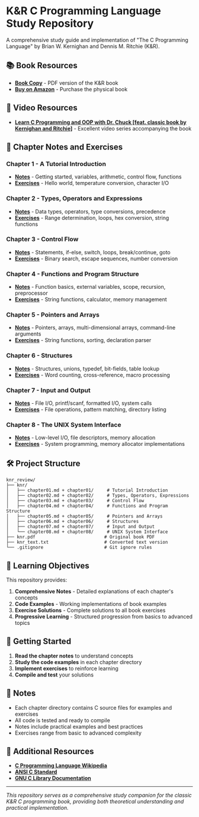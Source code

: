 # K&R C Programming Language Study Repository

A comprehensive study guide and implementation of "The C Programming Language" by Brian W. Kernighan and Dennis M. Ritchie (K&R).

## 📚 Book Resources

- **[Book Copy](knr.pdf)** - PDF version of the K&R book
- **[Buy on Amazon](https://a.co/d/esSTpN1)** - Purchase the physical book

## 🎥 Video Resources

- **[Learn C Programming and OOP with Dr. Chuck [feat. classic book by Kernighan and Ritchie]](https://www.youtube.com/watch?v=PaPN51Mm5qQ)** - Excellent video series accompanying the book

## 📖 Chapter Notes and Exercises

### Chapter 1 - A Tutorial Introduction
- **[Notes](knr/chapter01.md)** - Getting started, variables, arithmetic, control flow, functions
- **[Exercises](knr/chapter01/)** - Hello world, temperature conversion, character I/O

### Chapter 2 - Types, Operators and Expressions
- **[Notes](knr/chapter02.md)** - Data types, operators, type conversions, precedence
- **[Exercises](knr/chapter02/)** - Range determination, loops, hex conversion, string functions

### Chapter 3 - Control Flow
- **[Notes](knr/chapter03.md)** - Statements, if-else, switch, loops, break/continue, goto
- **[Exercises](knr/chapter03/)** - Binary search, escape sequences, number conversion

### Chapter 4 - Functions and Program Structure
- **[Notes](knr/chapter04.md)** - Function basics, external variables, scope, recursion, preprocessor
- **[Exercises](knr/chapter04/)** - String functions, calculator, memory management

### Chapter 5 - Pointers and Arrays
- **[Notes](knr/chapter05.md)** - Pointers, arrays, multi-dimensional arrays, command-line arguments
- **[Exercises](knr/chapter05/)** - String functions, sorting, declaration parser

### Chapter 6 - Structures
- **[Notes](knr/chapter06.md)** - Structures, unions, typedef, bit-fields, table lookup
- **[Exercises](knr/chapter06/)** - Word counting, cross-reference, macro processing

### Chapter 7 - Input and Output
- **[Notes](knr/chapter07.md)** - File I/O, printf/scanf, formatted I/O, system calls
- **[Exercises](knr/chapter07/)** - File operations, pattern matching, directory listing

### Chapter 8 - The UNIX System Interface
- **[Notes](knr/chapter08.md)** - Low-level I/O, file descriptors, memory allocation
- **[Exercises](knr/chapter08/)** - System programming, memory allocator implementations

## 🛠️ Project Structure

```
knr_review/
├── knr/
│   ├── chapter01.md + chapter01/     # Tutorial Introduction
│   ├── chapter02.md + chapter02/     # Types, Operators, Expressions
│   ├── chapter03.md + chapter03/     # Control Flow
│   ├── chapter04.md + chapter04/     # Functions and Program Structure
│   ├── chapter05.md + chapter05/     # Pointers and Arrays
│   ├── chapter06.md + chapter06/     # Structures
│   ├── chapter07.md + chapter07/     # Input and Output
│   └── chapter08.md + chapter08/     # UNIX System Interface
├── knr.pdf                          # Original book PDF
├── knr_text.txt                     # Converted text version
└── .gitignore                       # Git ignore rules
```

## 🎯 Learning Objectives

This repository provides:

1. **Comprehensive Notes** - Detailed explanations of each chapter's concepts
2. **Code Examples** - Working implementations of book examples
3. **Exercise Solutions** - Complete solutions to all book exercises
4. **Progressive Learning** - Structured progression from basics to advanced topics

## 🚀 Getting Started

1. **Read the chapter notes** to understand concepts
2. **Study the code examples** in each chapter directory
3. **Implement exercises** to reinforce learning
4. **Compile and test** your solutions

## 📝 Notes

- Each chapter directory contains C source files for examples and exercises
- All code is tested and ready to compile
- Notes include practical examples and best practices
- Exercises range from basic to advanced complexity

## 🔗 Additional Resources

- **[C Programming Language Wikipedia](https://en.wikipedia.org/wiki/The_C_Programming_Language)**
- **[ANSI C Standard](https://web.archive.org/web/20181230041359if_/http://www.open-std.org/jtc1/sc22/wg14/www/abq/c17_updated_proposed_fdis.pdf)**
- **[GNU C Library Documentation](https://www.gnu.org/software/libc/manual/)**

---

*This repository serves as a comprehensive study companion for the classic K&R C programming book, providing both theoretical understanding and practical implementation.*
